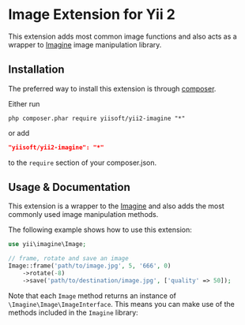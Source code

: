 Image Extension for Yii 2
=========================

This extension adds most common image functions and also acts as a wrapper to [Imagine](http://imagine.readthedocs.org/)
image manipulation library.

Installation
------------

The preferred way to install this extension is through [composer](http://getcomposer.org/download/).

Either run

```
php composer.phar require yiisoft/yii2-imagine "*"
```

or add

```json
"yiisoft/yii2-imagine": "*"
```

to the `require` section of your composer.json.


Usage & Documentation
---------------------

This extension is a wrapper to the [Imagine](http://imagine.readthedocs.org/) and also adds the most commonly used
image manipulation methods.

The following example shows how to use this extension:

```php
use yii\imagine\Image;

// frame, rotate and save an image
Image::frame('path/to/image.jpg', 5, '666', 0)
    ->rotate(-8)
    ->save('path/to/destination/image.jpg', ['quality' => 50]);
```

Note that each `Image` method returns an instance of `\Imagine\Image\ImageInterface`.
This means you can make use of the methods included in the `Imagine` library:
